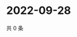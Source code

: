 # 2022-09-28

共 0 条

<!-- BEGIN WEIBO -->
<!-- 最后更新时间 Wed Sep 28 2022 01:34:14 GMT+0800 (China Standard Time) -->

<!-- END WEIBO -->
